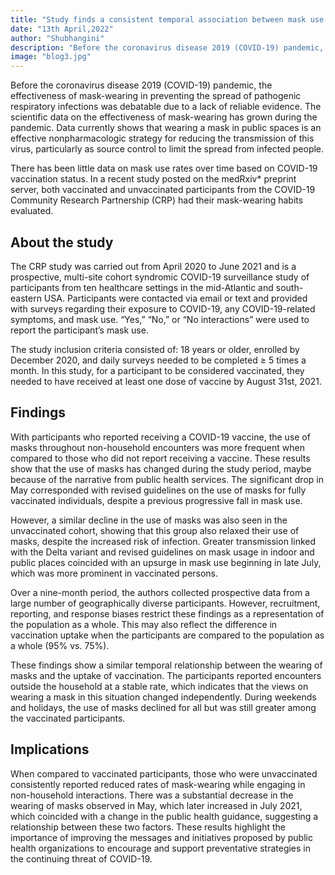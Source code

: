 ```yaml
---
title: "Study finds a consistent temporal association between mask use and COVID-19 vaccination status."
date: "13th April,2022"
author: "Shubhangini"
description: "Before the coronavirus disease 2019 (COVID-19) pandemic, the effectiveness of mask-wearing in preventing the spread of pathogenic respiratory infections was debatable due to a lack of reliable evidence."
image: "blog3.jpg"
---
```


Before the coronavirus disease 2019 (COVID-19) pandemic, the effectiveness of mask-wearing in preventing the spread of pathogenic respiratory infections was debatable due to a lack of reliable evidence. The scientific data on the effectiveness of mask-wearing has grown during the pandemic. Data currently shows that wearing a mask in public spaces is an effective nonpharmacologic strategy for reducing the transmission of this virus, particularly as source control to limit the spread from infected people.

There has been little data on mask use rates over time based on COVID-19 vaccination status. In a recent study posted on the medRxiv* preprint server, both vaccinated and unvaccinated participants from the COVID-19 Community Research Partnership (CRP) had their mask-wearing habits evaluated.

## About the study
The CRP study was carried out from April 2020 to June 2021 and is a prospective, multi-site cohort syndromic COVID-19 surveillance study of participants from ten healthcare settings in the mid-Atlantic and south-eastern USA. Participants were contacted via email or text and provided with surveys regarding their exposure to COVID-19, any COVID-19-related symptoms, and mask use. “Yes,” “No,” or “No interactions” were used to report the participant’s mask use.

The study inclusion criteria consisted of: 18 years or older, enrolled by December 2020, and daily surveys needed to be completed ≥ 5 times a month. In this study, for a participant to be considered vaccinated, they needed to have received at least one dose of vaccine by August 31st, 2021.

## Findings
With participants who reported receiving a COVID-19 vaccine, the use of masks throughout non-household encounters was more frequent when compared to those who did not report receiving a vaccine. These results show that the use of masks has changed during the study period, maybe because of the narrative from public health services. The significant drop in May corresponded with revised guidelines on the use of masks for fully vaccinated individuals, despite a previous progressive fall in mask use.

However, a similar decline in the use of masks was also seen in the unvaccinated cohort, showing that this group also relaxed their use of masks, despite the increased risk of infection. Greater transmission linked with the Delta variant and revised guidelines on mask usage in indoor and public places coincided with an upsurge in mask use beginning in late July, which was more prominent in vaccinated persons.

Over a nine-month period, the authors collected prospective data from a large number of geographically diverse participants. However, recruitment, reporting, and response biases restrict these findings as a representation of the population as a whole. This may also reflect the difference in vaccination uptake when the participants are compared to the population as a whole (95% vs. 75%).

These findings show a similar temporal relationship between the wearing of masks and the uptake of vaccination. The participants reported encounters outside the household at a stable rate, which indicates that the views on wearing a mask in this situation changed independently. During weekends and holidays, the use of masks declined for all but was still greater among the vaccinated participants.

## Implications
When compared to vaccinated participants, those who were unvaccinated consistently reported reduced rates of mask-wearing while engaging in non-household interactions. There was a substantial decrease in the wearing of masks observed in May, which later increased in July 2021, which coincided with a change in the public health guidance, suggesting a relationship between these two factors. These results highlight the importance of improving the messages and initiatives proposed by public health organizations to encourage and support preventative strategies in the continuing threat of COVID-19.